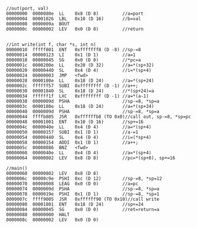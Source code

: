 	//out(port, val)
	00000000  0000080e  LL    0x8 (D 8)         //a=port
	00000004  00001026  LBL   0x10 (D 16)		//b=val
	00000008  0000009a  BOUT					
	0000000c  00000002  LEV   0x0 (D 0) 		//return

	
	//int write(int f, char *s, int n)
	00000010  fffff801  ENT   0xfffffff8 (D -8) //sp-=8
	00000014  00000123  LI    0x1 (D 1)			//a=1
	00000018  00000045  SG    0x0 (D 0)			//*pc=a
	0000001c  0000200e  LL    0x20 (D 32)		//a=*(sp+32)
	00000020  00000440  SL    0x4 (D 4)			//i=*(sp+4)
	00000024  00000003  JMP   <fwd>
	00000028  0000180e  LL    0x18 (D 24)		//a=*(sp+24)
	0000002c  ffffff57  SUBI  0xffffffff (D -1)	//a++;
	00000030  00001840  SL    0x18 (D 24)		//*(sp+24)=a
	00000034  ffffff1f  LXC   0xffffffff (D -1)	//a=*(a-1)
	00000038  0000009d  PSHA					//sp-=8, *sp=a
	0000003c  0000180e  LL    0x18 (D 24)		//a=*(sp+24)
	00000040  0000009d  PSHA					//sp-=8, *sp=a
	00000044  ffffb805  JSR   0xffffffb8 (TO 0x0)//call out, sp-=8, *sp=pc
	00000048  00001001  ENT   0x10 (D 16)		//sp+=16
	0000004c  0000040e  LL    0x4 (D 4)			//a=*(sp+4)
	00000050  00000157  SUBI  0x1 (D 1)			//a-=1
	00000054  00000440  SL    0x4 (D 4)			//i=(*sp+4)
	00000058  00000154  ADDI  0x1 (D 1)			//a++;
	0000005c  00000086  BNZ   <fwd>				
	00000060  0000040e  LL    0x4 (D 4)			//a=*(sp+4)
	00000064  00000802  LEV   0x8 (D 8)			//pc=*(sp+8), sp+=16

	//main()
	00000068  00000802  LEV   0x8 (D 8)
	0000006c  00000c9e  PSHI  0xc (D 12)		//sp-=8, *sp=12
	00000070  00000008  LEAG  0x0 (D 0)			//a=pc
	00000074  0000009d  PSHA					//sp-=8, *sp=a
	00000078  0000019e  PSHI  0x1 (D 1)			//sp-=8, *sp=1
	0000007c  ffff9005  JSR   0xffffff90 (TO 0x10)//call write
	00000080  00001801  ENT   0x18 (D 24)		//sp+=24
	00000084  00000045  SG    0x0 (D 0)			//ret=return=a
	00000088  00000000  HALT
	0000008c  00000002  LEV   0x0 (D 0)